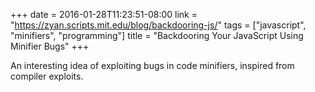 +++
date = 2016-01-28T11:23:51-08:00
link = "https://zyan.scripts.mit.edu/blog/backdooring-js/"
tags = ["javascript", "minifiers", "programming"]
title = "Backdooring Your JavaScript Using Minifier Bugs"
+++

An interesting idea of exploiting bugs in code minifiers, inspired from compiler exploits.
